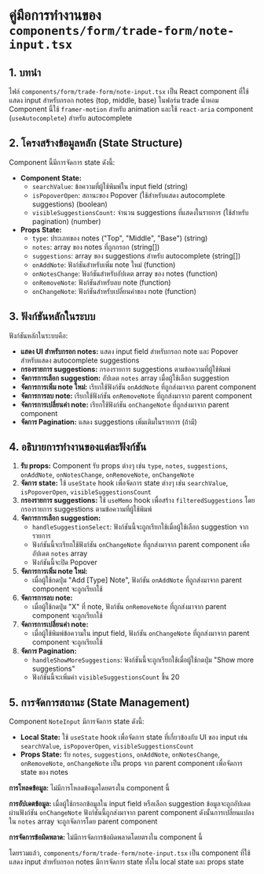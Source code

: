 # คู่มือการทำงานของ `components/form/trade-form/note-input.tsx`

## 1. บทนำ

ไฟล์ `components/form/trade-form/note-input.tsx` เป็น React component ที่ใช้แสดง input สำหรับกรอก notes (top, middle, base) ในฟอร์ม trade น้ำหอม Component นี้ใช้ `framer-motion` สำหรับ animation และใช้ `react-aria` component (`useAutocomplete`) สำหรับ autocomplete

## 2. โครงสร้างข้อมูลหลัก (State Structure)

Component นี้มีการจัดการ state ดังนี้:

* **Component State:**
  * `searchValue`: ข้อความที่ผู้ใช้พิมพ์ใน input field (string)
  * `isPopoverOpen`: สถานะของ Popover (ใช้สำหรับแสดง autocomplete suggestions) (boolean)
  * `visibleSuggestionsCount`: จำนวน suggestions ที่แสดงในรายการ (ใช้สำหรับ pagination) (number)
* **Props State:**
  * `type`: ประเภทของ notes ("Top", "Middle", "Base") (string)
  * `notes`: array ของ notes ที่ถูกกรอก (string[])
  * `suggestions`: array ของ suggestions สำหรับ autocomplete (string[])
  * `onAddNote`: ฟังก์ชันสำหรับเพิ่ม note ใหม่ (function)
  * `onNotesChange`: ฟังก์ชันสำหรับอัปเดต array ของ notes (function)
  * `onRemoveNote`: ฟังก์ชันสำหรับลบ note (function)
  * `onChangeNote`: ฟังก์ชันสำหรับเปลี่ยนค่าของ note (function)

## 3. ฟังก์ชันหลักในระบบ

ฟังก์ชันหลักในระบบคือ:

* **แสดง UI สำหรับกรอก notes:** แสดง input field สำหรับกรอก note และ Popover สำหรับแสดง autocomplete suggestions
* **กรองรายการ suggestions:** กรองรายการ suggestions ตามข้อความที่ผู้ใช้พิมพ์
* **จัดการการเลือก suggestion:** อัปเดต `notes` array เมื่อผู้ใช้เลือก suggestion
* **จัดการการเพิ่ม note ใหม่:** เรียกใช้ฟังก์ชัน `onAddNote` ที่ถูกส่งมาจาก parent component
* **จัดการการลบ note:** เรียกใช้ฟังก์ชัน `onRemoveNote` ที่ถูกส่งมาจาก parent component
* **จัดการการเปลี่ยนค่า note:** เรียกใช้ฟังก์ชัน `onChangeNote` ที่ถูกส่งมาจาก parent component
* **จัดการ Pagination:** แสดง suggestions เพิ่มเติมในรายการ (ถ้ามี)

## 4. อธิบายการทำงานของแต่ละฟังก์ชัน

1. **รับ props:** Component รับ props ต่างๆ เช่น `type`, `notes`, `suggestions`, `onAddNote`, `onNotesChange`, `onRemoveNote`, `onChangeNote`
2. **จัดการ state:** ใช้ `useState` hook เพื่อจัดการ state ต่างๆ เช่น `searchValue`, `isPopoverOpen`,  `visibleSuggestionsCount`
3. **กรองรายการ suggestions:** ใช้ `useMemo` hook เพื่อสร้าง `filteredSuggestions` โดยกรองรายการ suggestions ตามข้อความที่ผู้ใช้พิมพ์
4. **จัดการการเลือก suggestion:**
    * `handleSuggestionSelect`: ฟังก์ชันนี้จะถูกเรียกใช้เมื่อผู้ใช้เลือก suggestion จากรายการ
    * ฟังก์ชันนี้จะเรียกใช้ฟังก์ชัน `onChangeNote` ที่ถูกส่งมาจาก parent component เพื่ออัปเดต `notes` array
    * ฟังก์ชันนี้จะปิด Popover
5. **จัดการการเพิ่ม note ใหม่:**
    * เมื่อผู้ใช้กดปุ่ม "Add [Type] Note", ฟังก์ชัน `onAddNote` ที่ถูกส่งมาจาก parent component จะถูกเรียกใช้
6. **จัดการการลบ note:**
    * เมื่อผู้ใช้กดปุ่ม "X" ที่ note, ฟังก์ชัน `onRemoveNote` ที่ถูกส่งมาจาก parent component จะถูกเรียกใช้
7. **จัดการการเปลี่ยนค่า note:**
    * เมื่อผู้ใช้พิมพ์ข้อความใน input field, ฟังก์ชัน `onChangeNote` ที่ถูกส่งมาจาก parent component จะถูกเรียกใช้
8. **จัดการ Pagination:**
    * `handleShowMoreSuggestions`: ฟังก์ชันนี้จะถูกเรียกใช้เมื่อผู้ใช้กดปุ่ม "Show more suggestions"
    * ฟังก์ชันนี้จะเพิ่มค่า `visibleSuggestionsCount` ขึ้น 20

## 5. การจัดการสถานะ (State Management)

Component `NoteInput` มีการจัดการ state ดังนี้:

* **Local State:** ใช้ `useState` hook เพื่อจัดการ state ที่เกี่ยวข้องกับ UI ของ input เช่น `searchValue`, `isPopoverOpen`, `visibleSuggestionsCount`
* **Props State:** รับ `notes`, `suggestions`, `onAddNote`, `onNotesChange`, `onRemoveNote`, `onChangeNote` เป็น props จาก parent component เพื่อจัดการ state ของ notes

**การโหลดข้อมูล:** ไม่มีการโหลดข้อมูลโดยตรงใน component นี้

**การอัปเดตข้อมูล:** เมื่อผู้ใช้กรอกข้อมูลใน input field หรือเลือก suggestion ข้อมูลจะถูกอัปเดตผ่านฟังก์ชัน `onChangeNote` ฟังก์ชันนี้ถูกส่งมาจาก parent component ดังนั้นการเปลี่ยนแปลงใน `notes` array จะถูกจัดการโดย parent component

**การจัดการข้อผิดพลาด:** ไม่มีการจัดการข้อผิดพลาดโดยตรงใน component นี้

โดยรวมแล้ว, `components/form/trade-form/note-input.tsx` เป็น component ที่ใช้แสดง input สำหรับกรอก notes มีการจัดการ state ทั้งใน local state และ props state
